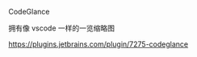 

CodeGlance

拥有像 vscode 一样的一览缩略图

https://plugins.jetbrains.com/plugin/7275-codeglance































































